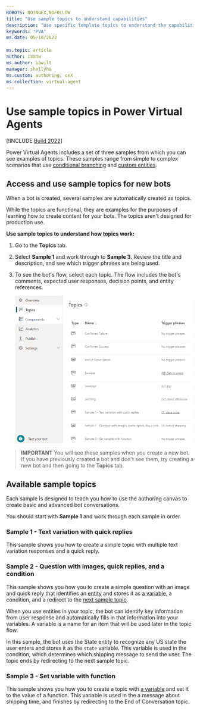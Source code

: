 ```yaml
---
ROBOTS: NOINDEX,NOFOLLOW
title: "Use sample topics to understand capabilities"
description: "Use specific template topics to understand the capabilities when authoring topics for use in Power Virtual Agents bots."
keywords: "PVA"
ms.date: 05/10/2022

ms.topic: article
author: iaanw
ms.author: iawilt
manager: shellyha
ms.custom: authoring, ceX
ms.collection: virtual-agent
---
```


# Use sample topics in Power Virtual Agents

[!INCLUDE [Build 2022](includes/build-22-disclaimer.md)]

Power Virtual Agents includes a set of three samples from which you can see examples of topics. These samples range from simple to complex scenarios that use [conditional branching](authoring-create-edit-topics.md) and [custom entities](advanced-entities-slot-filling.md).

## Access and use sample topics for new bots

When a bot is created, several samples are automatically created as topics.

While the topics are functional, they are examples for the purposes of learning how to create content for your bots. The topics aren't designed for production use.

**Use sample topics to understand how topics work:**

1. Go to the **Topics** tab.

1. Select **Sample 1** and work through to **Sample 3**. Review the title and description, and see which trigger phrases are being used.  

1. To see the bot's flow, select each topic. The flow includes the bot's comments, expected user responses, decision points, and entity references.

   ![List of sample topics." border="false](media/authoring-template-topics/template-list.png)

> **IMPORTANT**
> You will see these samples when you create a new bot. If you have previously created a bot and don't see them, try creating a new bot and then going to the **Topics** tab.

## Available sample topics

Each sample is designed to teach you how to use the authoring canvas to create basic and advanced bot conversations.

You should start with **Sample 1** and work through each sample in order.

### Sample 1 - Text variation with quick replies

This sample shows you how to create a simple topic with multiple text variation responses and a quick reply.

### Sample 2 - Question with images, quick replies, and a condition

This sample shows you how you to create a simple question with an image and quick reply that identifies an [entity](advanced-entities-slot-filling.md) and stores it as [a variable](authoring-variables.md), a condition, and a redirect to the [next sample topic](#sample-3---set-variable-with-function).

When you use entities in your topic, the bot can identify key information from user response and automatically fills in that information into your variables. A variable is a name for an item that will be used later in the topic flow.

In this sample, the bot uses the State entity to recognize any US state the user enters and stores it as the `state` variable. This variable is used in the condition, which determines which shipping message to send the user. The topic ends by redirecting to the next sample topic.

### Sample 3 - Set variable with function

This sample shows you how you to create a topic with [a variable](authoring-variables.md) and set it to the value of a function. This variable is used in the a message about shipping time, and finishes by redirecting to the End of Conversation topic.


